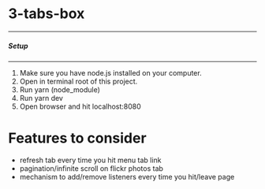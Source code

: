# 3-tabs-box
___
##### Setup
___
1. Make sure you have node.js installed on your computer.
2. Open in terminal root of this project.
3. Run yarn (node_module)
4. Run yarn dev
5. Open browser and hit localhost:8080

# Features to consider
  - refresh tab every time you hit menu tab link
  - pagination/infinite scroll on flickr photos tab
  - mechanism to add/remove listeners every time you hit/leave page
